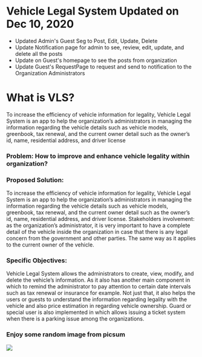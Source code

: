 # Vehicle Legal System Updated on Dec 10, 2020

- Updated Admin's Guest Seg to Post, Edit, Update, Delete
- Update Notification page for admin to see, review, edit, update, and delete all the posts
- Update on Guest's homepage to see the posts from organization
- Update Guest's RequestPage to request and send to notification to the Organization Administrators

# What is VLS?

To increase the efficiency of vehicle information for legality, Vehicle Legal
System is an app to help the organization’s administrators in managing the information regarding
the vehicle details such as vehicle models, greenbook, tax renewal, and the current owner detail
such as the owner’s id, name, residential address, and driver license

### Problem: How to improve and enhance vehicle legality within organization?

### Proposed Solution:

To increase the efficiency of vehicle information for legality, Vehicle Legal
System is an app to help the organization’s administrators in managing the information regarding
the vehicle details such as vehicle models, greenbook, tax renewal, and the current owner detail
such as the owner’s id, name, residential address, and driver license.
Stakeholders involvement: as the organization’s administrator, it is very important to have a
complete detail of the vehicle inside the organization in case that there is any legal concern from
the government and other parties. The same way as it applies to the current owner of the vehicle.

### Specific Objectives:

Vehicle Legal System allows the administrators to create, view,
modify, and delete the vehicle’s information. As it also has another main component in which to
remind the administrator to pay attention to certain date intervals such as tax renewal or
insurance for example. Not just that, it also helps the users or guests to understand the
information regarding legality with the vehicle and also price estimation in regarding vehicle
ownership. Guard or special user is also implemented in which allows issuing a ticket system
when there is a parking issue among the organizations.

### Enjoy some random image from picsum

 <img src="https://picsum.photos/seed/picsum/536/354" />
